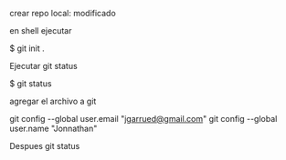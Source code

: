 crear repo local: modificado

en shell ejecutar

$ git init .


Ejecutar git status

$ git status

agregar el archivo a git

  git config --global user.email "jgarrued@gmail.com"
  git config --global user.name "Jonnathan"

  Despues git status
  
